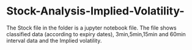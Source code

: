# Stock-Analysis-Implied-Volatility-
The Stock file in the folder is a jupyter notebook file.  The file shows classified data (according to expiry dates), 3min,5min,15min and 60min interval data  and the Implied volatility.
